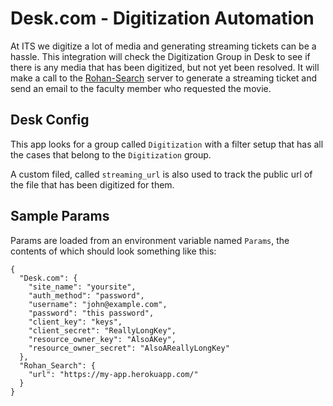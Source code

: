 Desk.com - Digitization Automation
==================================
At ITS we digitize a lot of media and generating streaming tickets can be a hassle. This integration will check the Digitization Group in Desk to see if there is any media that has been digitized, but not yet been resolved. It will make a call to the [Rohan-Search](https://github.com/sdsu-its/rohan-search) server to generate a streaming ticket and send an email to the faculty member who requested the movie.

## Desk Config
This app looks for a group called ```Digitization``` with a filter setup that has all the cases that belong to the ```Digitization``` group.

A custom filed, called ```streaming_url``` is also used to track the public url of the file that has been digitized for them.

## Sample Params
Params are loaded from an environment variable named ```Params```, the contents of which should look something like this:

```
{
  "Desk.com": {
    "site_name": "yoursite",
    "auth_method": "password",
    "username": "john@example.com",
    "password": "this password",
    "client_key": "keys",
    "client_secret": "ReallyLongKey",
    "resource_owner_key": "AlsoAKey",
    "resource_owner_secret": "AlsoAReallyLongKey"
  },
  "Rohan_Search": {
    "url": "https://my-app.herokuapp.com/"
  }
}
```
